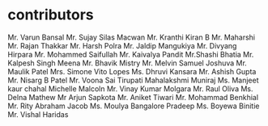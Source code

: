 # contributors
Mr. Varun Bansal
Mr. Sujay Silas Macwan
Mr. Kranthi Kiran B
Mr. Maharshi
Mr. Rajan Thakkar
Mr. Harsh Polra
Mr. Jaldip Mangukiya
Mr. Divyang Hirpara
Mr. Mohammed Saifullah
Mr. Kaivalya Pandit
Mr.Shashi Bhatia
Mr. Kalpesh Singh Meena
Mr. Bhavik Mistry
Mr. Melvin Samuel Joshuva
Mr. Maulik Patel
Mrs. Simone Vito Lopes
Ms. Dhruvi Kansara
Mr. Ashish Gupta
Mr. Nisarg B Patel 
Mr. Voona Sai Tirupati
Mahalakshmi Muniraj
Ms. Manjeet kaur chahal
Michelle Malcoln
Mr. Vinay Kumar Molgara
Mr. Raul Oliva
Ms. Delna Mathew
Mr Arjun Sapkota
Mr. Aniket Tiwari
Mr. Mohammad Benkhial
Mr. Rity Abraham Jacob
Ms. Moulya Bangalore Pradeep
Ms. Boyewa Binitie
Mr. Vishal Haridas 